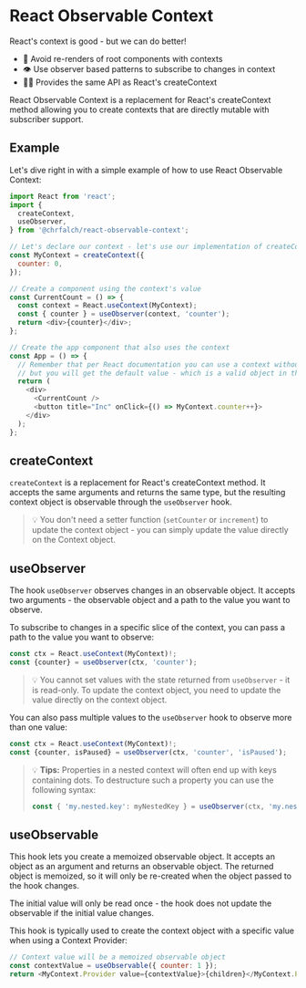 # React Observable Context

React's context is good - but we can do better!

- 🧭 Avoid re-renders of root components with contexts
- 👁️ Use observer based patterns to subscribe to changes in context
- 👯‍♂️ Provides the same API as React's createContext

React Observable Context is a replacement for React's createContext method allowing you to create contexts that are directly mutable with subscriber support.

## Example

Let's dive right in with a simple example of how to use React Observable Context:

```js
import React from 'react';
import {
  createContext,
  useObserver,
} from '@chrfalch/react-observable-context';

// Let's declare our context - let's use our implementation of createContext:
const MyContext = createContext({
  counter: 0,
});

// Create a component using the context's value
const CurrentCount = () => {
  const context = React.useContext(MyContext);
  const { counter } = useObserver(context, 'counter');
  return <div>{counter}</div>;
};

// Create the app component that also uses the context
const App = () => {
  // Remember that per React documentation you can use a context without a provider
  // but you will get the default value - which is a valid object in this example.
  return (
    <div>
      <CurrentCount />
      <button title="Inc" onClick={() => MyContext.counter++}>
    </div>
  );
};
```

## createContext

`createContext` is a replacement for React's createContext method. It accepts the same arguments and returns the same type, but the resulting context object is observable through the `useObserver` hook.

> 💡 You don't need a setter function (`setCounter` or `increment`) to update the context object - you can simply update the value directly on the Context object.

## useObserver

The hook `useObserver` observes changes in an observable object. It accepts two arguments - the observable object and a path to the value you want to observe.

To subscribe to changes in a specific slice of the context, you can pass a path to the value you want to observe:

```js
const ctx = React.useContext(MyContext)!;
const {counter} = useObserver(ctx, 'counter');
```

> 💡 You cannot set values with the state returned from `useObserver` - it is read-only. To update the context object, you need to update the value directly on the context object.

You can also pass multiple values to the `useObserver` hook to observe more than one value:

```js
const ctx = React.useContext(MyContext)!;
const {counter, isPaused} = useObserver(ctx, 'counter', 'isPaused');
```

> 💡 **Tips:**
> Properties in a nested context will often end up with keys containing dots. To destructure such a property you can use the following syntax:
>
> ```js
> const { 'my.nested.key': myNestedKey } = useObserver(ctx, 'my.nested.key');
> ```

## useObservable

This hook lets you create a memoized observable object. It accepts an object as an argument and returns an observable object. The returned object is memoized, so it will only be re-created when the object passed to the hook changes.

The initial value will only be read once - the hook does not update the observable if the initial value changes.

This hook is typically used to create the context object with a specific value when using a Context Provider:

```js
// Context value will be a memoized observable object
const contextValue = useObservable({ counter: 1 });
return <MyContext.Provider value={contextValue}>{children}</MyContext.Provider>;
```
